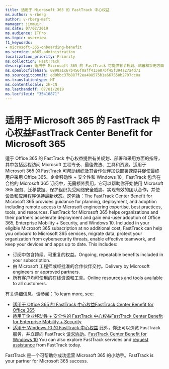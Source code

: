 ```yaml
---
title: 适用于 Microsoft 365 的 FastTrack 中心权益
ms.author: v-rberg
author: v-rberg-msft
manager: jimmuir
ms.date: 07/02/2019
ms.audience: ITPro
ms.topic: overview
f1_keywords:
- microsoft-365-onboarding-benefit
ms.service: m365-administration
localization_priority: Priority
ms.collection: FastTrack
description: 适用于 Microsoft 365 的 FastTrack 可提供有关规划、部署和采用方面的指导，其中包括远程访问 Microsoft 工程专长、最佳做法、工具和资源。适用于 Microsoft 365 的 FastTrack 可帮助组织及其合作伙伴加快部署速度并促使最终用户采用 Office 365、Windows 10 和企业移动性 + 安全性。
ms.openlocfilehash: 0890a1c67b456f0aff413e07bf45f394a27a4d71
ms.sourcegitcommit: ed0bbc37b887f2ea408575b1a667550b2797cc0a
ms.translationtype: HT
ms.contentlocale: zh-CN
ms.lasthandoff: 07/01/2019
ms.locfileid: "35410871"
---
```

# <a name="fasttrack-center-benefit-for-microsoft-365"></a><span data-ttu-id="bb44e-104">适用于 Microsoft 365 的 FastTrack 中心权益</span><span class="sxs-lookup"><span data-stu-id="bb44e-104">FastTrack Center Benefit for Microsoft 365</span></span>

<span data-ttu-id="bb44e-p102">适于 Office 365 的 FastTrack 中心权益提供有关规划、部署和采用方面的指导，其中包括远程访问 Microsoft 工程专长、最佳做法、工具和资源。适用于 Microsoft 365 的 FastTrack 可帮助组织及其合作伙伴加快部署速度并促使最终用户采用 Office 365、企业移动性 + 安全性和 Windows 10。FastTrack 包含在合格的 Microsoft 365 订阅中，无需额外费用，它可以帮助你开始使用 Microsoft 365 服务、迁移数据、保护组织免受网络安全威胁、实现有效的团队合作，并使设备和应用程序保持最新状态。这包括：</span><span class="sxs-lookup"><span data-stu-id="bb44e-p102">The FastTrack Center Benefit for Microsoft 365 provides guidance for planning, deployment, and adoption including remote access to Microsoft engineering expertise, best practices, tools, and resources. FastTrack for Microsoft 365 helps organizations and their partners accelerate deployment and gain end-user adoption of Office 365, Enterprise Mobility + Security, and Windows 10. Included in your eligible Microsoft 365 subscription at no additional cost, FastTrack can help you onboard to Microsoft 365 services, migrate data, protect your organization from cybersecurity threats, enable effective teamwork, and keep your devices and apps up to date. This includes:</span></span>

- <span data-ttu-id="bb44e-109">订阅中包含持续、可重复的权益。</span><span class="sxs-lookup"><span data-stu-id="bb44e-109">Ongoing, repeatable benefits included in your subscription.</span></span>
- <span data-ttu-id="bb44e-110">由 Microsoft 工程师或经批准的合作伙伴交付。</span><span class="sxs-lookup"><span data-stu-id="bb44e-110">Delivery by Microsoft engineers or approved partners.</span></span>
- <span data-ttu-id="bb44e-111">所有客户均可使用的在线资源和工具。</span><span class="sxs-lookup"><span data-stu-id="bb44e-111">Online resources and tools available to all customers.</span></span>
  
<span data-ttu-id="bb44e-112">有关详细信息，请参阅：</span><span class="sxs-lookup"><span data-stu-id="bb44e-112">To learn more, see:</span></span>

- [<span data-ttu-id="bb44e-113">适用于 Office 365 的 FastTrack 中心权益</span><span class="sxs-lookup"><span data-stu-id="bb44e-113">FastTrack Center Benefit for Office 365</span></span>](O365-fasttrack-benefit-for-office-365.md) 
- [<span data-ttu-id="bb44e-114">适用于企业移动性 + 安全性的 FastTrack 中心权益</span><span class="sxs-lookup"><span data-stu-id="bb44e-114">FastTrack Center Benefit for Enterprise Mobility + Security</span></span>](EMS-fasttrack-benefit-for-EMS.md)
- <span data-ttu-id="bb44e-115">[适用于 Windows 10 的 FastTrack 中心权益](Win-10-fasttrack-benefit-for-Windows-10.md) 此外，你还可以浏览 FastTrack 服务，并立即向 FastTrack [请求协助](https://go.microsoft.com/fwlink/p/?LinkId=2003903)。</span><span class="sxs-lookup"><span data-stu-id="bb44e-115">[FastTrack Center Benefit for Windows 10](Win-10-fasttrack-benefit-for-Windows-10.md) You can also explore FastTrack services and [request assistance](https://go.microsoft.com/fwlink/p/?LinkId=2003903) from FastTrack today.</span></span>

<span data-ttu-id="bb44e-116">FastTrack 是一个可帮助你成功运营 Microsoft 365 的小助手。</span><span class="sxs-lookup"><span data-stu-id="bb44e-116">FastTrack is your partner for Microsoft 365 success.</span></span>
  
  

 